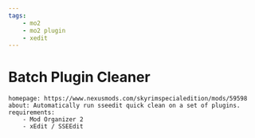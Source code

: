 ```yaml
---
tags:
    - mo2
    - mo2 plugin
    - xedit
---
```


# Batch Plugin Cleaner

```project_info
homepage: https://www.nexusmods.com/skyrimspecialedition/mods/59598
about: Automatically run sseedit quick clean on a set of plugins.
requirements:
    - Mod Organizer 2
    - xEdit / SSEEdit
```
